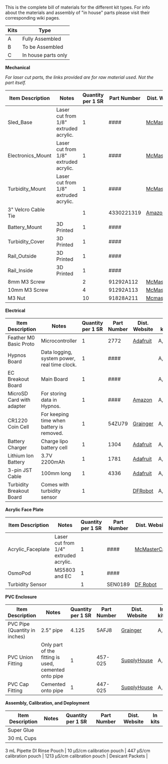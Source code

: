 This is the complete bill of materials for the different kit types. For info about the materials and assembly of "in house" parts please visit their corresponding wiki pages.

Kits | Type
---- | ----
A | Fully Assembled
B | To be Assembled
C | In house parts only

**Mechanical**

_For laser cut parts, the links provided are for raw material used. Not the part itself._

Item Description | Notes | Quantity per 1 SR | Part Number | Dist. Website | In kits 
------ | ------ | ------ | ------- | ------ | ------ 
Sled_Base | Laser cut from 1/8" extruded acrylic. | 1 | #### | [McMasterCarr](https://www.mcmaster.com/8589K43/) | A,B,C
Electronics_Mount | Laser cut from 1/8" extruded acrylic. | 1 | #### | [McMasterCarr](https://www.mcmaster.com/8589K43/) | A,B,C
Turbidity_Mount | Laser cut from 1/8" extruded acrylic. | 1 | #### | [McMasterCarr](https://www.mcmaster.com/8589K43/) | A,B,C
3" Velcro Cable Tie |  | 1 | 4330221319 | [Amazon](https://www.amazon.com/dp/B00QMMKY8I/) | A,B
Battery_Mount | 3D Printed | 1 | #### |  | A,B,C
Turbidity_Cover | 3D Printed | 1 | #### |  | A,B,C
Rail_Outside | 3D Printed | 1 | #### |  | A,B,C
Rail_Inside | 3D Printed | 1 | #### |  | A,B,C
8mm M3 Screw |  | 2 | 91292A112 | [McMasterCarr](https://www.mcmaster.com/91292a112) | A,B
10mm M3 Screw |  | 4 | 91292A113 | [McMasterCarr](https://www.mcmaster.com/91292A113/) | A,B
M3 Nut |  | 10 | 91828A211 | [McmasterCarr](https://www.mcmaster.com/91828A211/) | A,B

**Electrical**

Item Description | Notes | Quantity per 1 SR | Part Number | Dist. Website | In kits 
------ | ------ | ------ | ------- | ------ | ------ 
Feather M0 Basic Proto | Microcontroller | 1 | 2772 | [Adafruit](https://www.adafruit.com/product/2772) | A,B
Hypnos Board | Data logging, system power, real time clock. | 1 | #### |  | A,B,C
EC Breakout Board | Main Board | 1 | #### |  | A,B,C
MicroSD Card with adapter | For storing data in Hypnos. | 1 | #### | [Amazon](https://www.amazon.com/SanDisk-Mobile-MicroSDHC-SDSDQM-B35A-Adapter/dp/B004ZIENBA/) | A,B
CR1220 Coin Cell | For keeping time when battery is removed. | 1 | 54ZU79 | [Grainger](https://www.grainger.com/product/GRAINGER-APPROVED-1220-54ZU79) | A,B
Battery Charger | Charge lipo battery cell | 1 | 1304 | [Adafruit](https://www.adafruit.com/product/1304) | A,B
Lithium Ion Battery | 3.7V 2200mAh | 1 | 1781 | [Adafruit](https://www.adafruit.com/product/1304) | A,B
3-pin JST Cable | 100mm long | 1 | 4336 | [Adafruit](https://www.adafruit.com/product/4336) | A,B
Turbidity Breakout Board | Comes with turbidity sensor | 1 |  | [DFRobot]() | A,B

**Acrylic Face Plate**

Item Description | Notes | Quantity per 1 SR | Part Number | Dist. Website | In kits 
------ | ------ | ------ | ------- | ------ | ------ 
Acrylic_Faceplate | Laser cut from 1/4" extruded acrylic. | 1 | #### | [McMasterCarr](https://www.mcmaster.com/8560K357/) | A,B,C
OsmoPod | MS5803 and EC | 1 | #### |  | A,B,C
Turbidity Sensor |  | 1 | SEN0189 | [DF Robot](https://www.dfrobot.com/product-1394.html) | A,B

**PVC Enclosure**

Item Description | Notes | Quantity per 1 SR | Part Number | Dist. Website | In kits 
------ | ------ | ------ | ------- | ------ | ------ 
PVC Pipe (Quantity in inches) | 2.5" pipe | 4.125 | 5AFJ8 | [Grainger](https://www.grainger.com/product/GRAINGER-APPROVED-Pipe-5AFJ8?) | A,B
PVC Union Fitting | Only part of the fitting is used, cemented onto pipe | 1 | 457-025 | [SupplyHouse](https://www.supplyhouse.com/Spears-457-025-2-1-2-PVC-Sch-40-Socket-Union-w-Buna-N-O-ring) | A,B
PVC Cap Fitting | Cemented onto pipe | 1 | 447-025 | [SupplyHouse](https://www.supplyhouse.com/Spears-447-025-2-1-2-PVC-Schedule-40-Cap) | A,B

**Assembly, Calibration, and Deployment**

Item Description | Notes | Quantity per 1 SR | Part Number | Dist. Website | In kits 
------ | ------ | ------ | ------- | ------ | ------ 
Super Glue |
30 mL Cups |
3 mL Pipette
DI Rinse Pouch |
10 μS/cm calibration pouch |
447 μS/cm calibration pouch |
1213 μS/cm calibration pouch |
Desicant Packets | 
